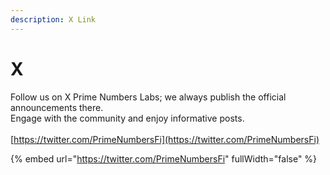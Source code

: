 ```yaml
---
description: X Link
---
```


# X

Follow us on X Prime Numbers Labs; we always publish the official announcements there.\
Engage with the community and enjoy informative posts.\
\
[https://twitter.com/PrimeNumbersFi](https://twitter.com/PrimeNumbersFi)



{% embed url="https://twitter.com/PrimeNumbersFi" fullWidth="false" %}

